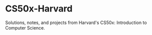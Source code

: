 # CS50x-Harvard
Solutions, notes, and projects from Harvard's CS50x: Introduction to Computer Science.
